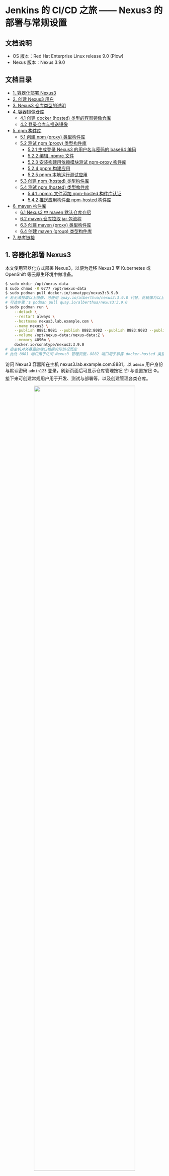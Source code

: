 # Jenkins 的 CI/CD 之旅 —— Nexus3 的部署与常规设置

## 文档说明

- OS 版本：Red Hat Enterprise Linux release 9.0 (Plow)
- Nexus 版本：Nexus 3.9.0

## 文档目录

- [1. 容器化部署 Nexus3](#1-容器化部署-nexus3)
- [2. 创建 Nexus3 用户](#2-创建-nexus3-用户)
- [3. Nexus3 仓库类型的说明](#3-nexus3-仓库类型的说明)
- [4. 容器镜像仓库](#4-容器镜像仓库)
  - [4.1 创建 docker (hosted) 类型的容器镜像仓库](41-创建-docker-hosted-类型的容器镜像仓库)
  - [4.2 登录仓库与推送镜像](#42-登录仓库与推送镜像)
- [5. npm 构件库](#5-npm-构件库)
  - [5.1 创建 npm (proxy) 类型构件库](#51-创建-npm-proxy-类型构件库)
  - [5.2 测试 npm (proxy) 类型构件库](#52-测试-npm-proxy-类型构件库)
    - [5.2.1 生成登录 Nexus3 的用户名与密码的 base64 编码](#521-生成登录-nexus3-的用户名与密码的-base64-编码)
    - [5.2.2 编辑 .npmrc 文件](#522-编辑-npmrc-文件)
    - [5.2.3 安装构建用依赖模块测试 npm-proxy 构件库](#523-安装构建用依赖模块测试-npm-proxy-构件库)
    - [5.2.4 pnpm 构建应用](#524-pnpm-构建应用)
    - [5.2.5 pnpm 本地运行测试应用](#525-pnpm-本地运行测试应用)
  - [5.3 创建 npm (hosted) 类型构件库](#53-创建-npm-hosted-类型构件库)
  - [5.4 测试 npm (hosted) 类型构件库](#54-测试-npm-hosted-类型构件库)
    - [5.4.1 .npmrc 文件添加 npm-hosted 构件库认证](#541-npmrc-文件添加-npm-hosted-构件库认证)
    - [5.4.2 推送应用构件至 npm-hosted 构件库](#542-推送应用构件至-npm-hosted-构件库)
- [6. maven 构件库](#6-maven-构件库)
  - [6.1 Nexus3 中 maven 默认仓库介绍](#61-nexus3-中-maven-默认仓库介绍)
  - [6.2 maven 仓库拉取 jar 包流程](#62-maven-仓库拉取-jar-包流程)
  - [6.3 创建 maven (proxy) 类型构件库](#63-创建-maven-proxy-类型构件库)
  - [6.4 创建 maven (group) 类型构件库](#64-创建-maven-group-类型构件库)
- [7. 参考链接](#7-参考链接)

## 1. 容器化部署 Nexus3

本文使用容器化方式部署 Nexus3，以便为迁移 Nexus3 至 Kubernetes 或 OpenShift 等云原生环境中做准备。

```bash
$ sudo mkdir /opt/nexus-data
$ sudo chmod -R 0777 /opt/nexus-data
$ sudo podman pull docker.io/sonatype/nexus3:3.9.0
# 若无法拉取以上镜像，可使用 quay.io/alberthua/nexus3:3.9.0 代替，此镜像为以上镜像的同步，两者完全相同。
# 可选步骤：$ podman pull quay.io/alberthua/nexus3:3.9.0
$ sudo podman run \
    --detach \
    --restart always \
    --hostname nexus3.lab.example.com \
    --name nexus3 \
    --publish 8881:8081 --publish 8882:8082 --publish 8883:8083 --publish 8884:8084 --publish 8885:8085 \
    --volume /opt/nexus-data:/nexus-data:Z \
    --memory 4096m \
    docker.io/sonatype/nexus3:3.9.0
# 宿主机对外暴露的端口根据实际情况而定
# 此处 8881 端口用于访问 Nexus3 管理页面，8882 端口用于暴露 docker-hosted 类型的容器镜像仓库，8883 端口待定。
```

访问 Nexus3 容器所在主机 nexus3.lab.example.com:8881，以 `admin` 用户身份与默认密码 `admin123` 登录，刷新页面后可显示仓库管理按钮 📦 与设置按钮 ⚙。接下来可创建常规用户用于开发、测试与部署等，以及创建管理各类仓库。

<center><img src="images/nexus3-admin-login-1.png" style="width:80%"></center>

<center><img src="images/nexus3-admin-login-2.png" style="width:80%"></center>

## 2. 创建 Nexus3 用户

Nexus3 运行后即可创建用户以区别 admin 用户，用于日常开发、测试等使用，以下创建名为 devuser0 用户为例，并赋予管理员权限：

<center><img src="images/nexus3-add-user-1.png" style="width:80%"></center>

<center><img src="images/nexus3-add-user-2.png" style="width:80%"></center>

<center><img src="images/nexus3-add-user-3.png" style="width:80%"></center>

## 3. Nexus3 仓库类型的说明

Nexus3 仓库（repository）类型分为三种类型：

- 代理仓库（proxy）：用来代理公共的远程仓库，在本地持久化存储远程仓库下载的构件，当再次请求该构件时将从 Nexus 私服下载。
- 宿主仓库（hosted）：通常宿主仓库在保存构件时分为以下 3 个常用类型

  | 宿主仓库类型 | 说明 |
  | ----- | ----- |
  | 3rd party | 保存第三方依赖的仓库。通常由内部人员下载之后再发布到 Nexus 。 |
  | releases | 保存内部发布的正式稳定版本。 |
  | snapshots | 保存内部发布的快照，为不稳定版本。 |

- 仓库组（group）：管理多个仓库，客户端直接请求仓库组即可请求到组中的多个仓库。宿主仓库主要用于发布公司内部项目构建、第三方项目构件（如购买的商业构件），以及其他无法从公用仓库获取的构件。

## 4. 容器镜像仓库

### 4.1 创建 docker (hosted) 类型的容器镜像仓库

docker (hosted) 类型的容器镜像仓库用于存储第三方下载后推送的镜像，以及自定义构建的镜像。此处创建仓库后，推送 docker.io/library/registry:2 镜像，验证此仓库是否可正常提供服务。如下所示：

<center><img src="images/container-repo-hosted-1.png" style="width:80%"></center>

<center><img src="images/container-repo-hosted-2.png" style="width:80%"></center>

<center><img src="images/container-repo-hosted-3.png" style="width:80%"></center>

<center><img src="images/container-repo-hosted-4.png" style="width:80%"></center>

<center><img src="images/container-repo-hosted-5.png" style="width:80%"></center>

<center><img src="images/container-repo-hosted-6.png" style="width:80%"></center>

### 4.2 登录仓库与推送镜像

podman 登录以上创建的仓库默认使用 SSL 认证，若本地未设置 SSL 证书将认证失败而无法登录。报错如下：

```bash
$ podman login nexus3.lab.example.com:8882
Authenticating with existing credentials for nexus3.lab.example.com:8882
Existing credentials are invalid, please enter valid username and password
Username (devuser0): devuser0
Password:
Error: authenticating creds for "nexus3.lab.example.com:8882": pinging container registry nexus3.lab.example.com:8882: Get "https://nexus3.lab.example.com:8882/v2/": EOF
# 报错提示 SSL 认证证书问题
```

根据 Nexus3 容器启动的端口映射可知，访问容器所在的宿主机端口 8882 即可访问容器镜像服务。

```bash
$ podman login --tls-verify=false nexus3.lab.example.com:8882
Username: devuser0  #以上 Nexus3 中创建的常规用户
Password:    #该用户的密码
Login Succeeded!
# 成功登录仓库
```

Nexus3 中的容器镜像存储在扁平化的空间中，镜像不从属于用户或组织，而是直接进行管理。因此，在为容器镜像设置标签时，可遵循以下方式，此处以 `docker.io/library/registry:2` 为例：

```bash
$ podman tag docker.io/library/registry:2 nexus3.lab.example.com:8882/registry:2
$ podman push --tls-verify=false nexus3.lab.example.com:8882/registry:2
Getting image source signatures
Copying blob 3dc78a2f4e56 skipped: already exists
Copying blob 1a0007403c9e skipped: already exists
Copying blob 11d475ff1a07 skipped: already exists
Copying blob 8d881b642817 skipped: already exists
Copying blob 0fcc9ad4e206 skipped: already exists
Copying config 26b2eb0361 done
Writing manifest to image destination
```

容器镜像推送完成后，Nexus3 中将显示此镜像：

<center><img src="images/nexus3-docker-hosted-repo.png" style="width:80%"></center>

## 5. npm 构件库

### 5.1 创建 npm (proxy) 类型构件库

- 应用目录的 `.npmrc` 文件或 `$HOME/.npmrc` 文件中定义了此类仓库的地址的话，那么使用 `pnpm install` 或 `npm install` 安装应用依赖的模块时，将从此类仓库中下载安装，但仓库内不存在对应模块的话，仓库将从定义的上游仓库中（本例使用淘宝的 npm 仓库）拉取下载模块至仓库中，再提供给应用。因此，若其他应用使用相同的的模块，此类仓库可直接提供而无需再从上游仓库中下载。

<center><img src="images/npm-proxy-demo-1.jpg" style="width:80%"></center>

<center><img src="images/npm-proxy-demo-2.jpg" style="width:80%"></center>

<center><img src="images/npm-proxy-demo-3.jpg" style="width:80%"></center>

<center><img src="images/npm-proxy-demo-4.jpg" style="width:80%"></center>

<center><img src="images/npm-proxy-demo-5.jpg" style="width:80%"></center>

<center><img src="images/npm-proxy-demo-6.jpg" style="width:80%"></center>

- npm（proxy）类型构件库拉取 npm 包流程：

```mermaid
graph LR
  A[npm 或 pnpm]-->B{npm（proxy）
  类型构件库};
  B-->|存在构件| C[直接下载使用];
  B-->|不存在构件| D[外部仓库中下载（如 taobao 仓库）];
  D-->E[缓存至 npm（proxy）
  类型构件库中];
```

### 5.2 测试 npm (proxy) 类型构件库

以上类型的构件库创建完成后，对其进行测试。本例中使用 Node.js 项目 [etherpad-lite](https://github.com/ether/etherpad-lite) 完成模块的安装与应用构建发布，并将应用的构件推送至 `npm (hosted)` 类型的仓库中。

#### 5.2.1 生成登录 Nexus3 的用户名与密码的 base64 编码

此处使用以上步骤中创建的 devuser0 用户以及密码

```bash
### 方法1
[devops@serverb etherpad-lite]$ echo -n "devuser0:1qazZSE$" | base64
ZGV2dXNlcjA6MXFhelpTRSQ=

### 方法2
[devops@serverb etherpad-lite]$ echo -n "devuser0:1qazZSE$" | openssl base64
ZGV2dXNlcjA6MXFhelpTRSQ=
```

#### 5.2.2 编辑 .npmrc 文件

编辑 `$HOME/.npmrc` 文件，定义 npm (proxy) 类型仓库的地址与认证用户的 base64 编码。此类仓库地址可通过以下方法获取：

<center><img src="images/nexus3-copy-address-1.png" style="width:80%"></center>

<center><img src="images/nexus3-copy-address-2.png" style="width:80%"></center>

```bash
[devops@serverb etherpad-lite]$ vim ~/.npmrc
registry=http://nexus3.lab.example.com:8881/repository/npm-proxy/  #指定 npm-proxy 构件库
always-auth=true  #总是启用登录认证
//nexus3.lab.example.com:8881/repository/npm-proxy/:_auth="ZGV2dXNlcjA6MXFhelpTRSQ="  #登录 npm-proxy 构件库认证
```

#### 5.2.3 安装构建用依赖模块测试 npm-proxy 构件库

使用 pnpm 连接此构件库，并安装模块至当前项目的 `node_modules/` 目录中。关于 pnpm 的安装可参考 [Node.js 之 npm 常用方法]()。

```bash
[devops@serverb etherpad-lite]$ pnpm install
Scope: all 6 workspace projects
 WARN  Ignoring broken lockfile at /home/devops/etherpad-lite: Lockfile /home/devops/etherpad-lite/pnpm-lock.yaml not compatible with current pnpm
 WARN  3 deprecated subdependencies found: lodash.get@4.4.2, node-domexception@1.0.0, superagent@8.1.2
Packages: +965
+++++++++++++++++++++++++++++++++++++++++++++++++++++++++++++++++++++++++++++++++++++++++++++++++++++++++++++++++++++++++++++++++++++++++++++++++++
Progress: resolved 1071, reused 959, downloaded 11, added 965, done
node_modules/.pnpm/@scarf+scarf@1.4.0/node_modules/@scarf/scarf: Running postinstall script, done in 3s
node_modules/.pnpm/@swc+core@1.11.24/node_modules/@swc/core: Running postinstall script, done in 223ms
node_modules/.pnpm/esbuild@0.25.4/node_modules/esbuild: Running postinstall script, done in 227ms
node_modules/.pnpm/esbuild@0.21.5/node_modules/esbuild: Running postinstall script, done in 236ms
node_modules/.pnpm/unrs-resolver@1.7.2/node_modules/unrs-resolver: Running postinstall script, done in 68ms

dependencies:
+ ep_etherpad-lite 2.3.0 <- src

devDependencies:
+ admin 2.3.0 <- admin
+ docs <- doc
+ ui 0.0.0 <- ui

 WARN  Issues with peer dependencies found
doc
└─┬ vitepress 1.6.3
  └─┬ @docsearch/js 3.8.2
    └─┬ @docsearch/react 3.8.2
      ├── ✕ missing peer search-insights@">= 1 < 3"
      ├─┬ @algolia/autocomplete-core 1.17.7
      │ └─┬ @algolia/autocomplete-plugin-algolia-insights 1.17.7
      │   ├── ✕ missing peer search-insights@">= 1 < 3"
      │   └─┬ @algolia/autocomplete-shared 1.17.7
      │     └── ✕ missing peer @algolia/client-search@">= 4.9.1 < 6"
      └─┬ @algolia/autocomplete-preset-algolia 1.17.7
        └── ✕ missing peer @algolia/client-search@">= 4.9.1 < 6"
Peer dependencies that should be installed:
  @algolia/client-search@">=4.9.1 <6.0.0-0"  search-insights@">=1.0.0 <3.0.0-0"

src
└─┬ eslint-config-etherpad 4.0.4
  ├─┬ @typescript-eslint/eslint-plugin 7.18.0
  │ ├── ✕ unmet peer eslint@^8.56.0: found 9.27.0
  │ └─┬ @typescript-eslint/type-utils 7.18.0
  │   ├── ✕ unmet peer eslint@^8.56.0: found 9.27.0
  │   └─┬ @typescript-eslint/utils 7.18.0
  │     └── ✕ unmet peer eslint@^8.56.0: found 9.27.0
  └─┬ @typescript-eslint/parser 7.18.0
    └── ✕ unmet peer eslint@^8.56.0: found 9.27.0

Done in 1m 21.9s
```

验证 npm-proxy 构件库中是否同步依赖的模块：

<center><img src="images/npm-proxy-repo.png" style="width:80%"></center>

#### 5.2.4 pnpm 构建应用

```bash
[devops@serverb etherpad-lite]$ pnpm run build:etherpad  #根据 package.json 中的脚本定义构建

> etherpad@2.3.0 build:etherpad /home/devops/etherpad-lite
> pnpm --filter admin run build-copy && pnpm --filter ui run build-copy


> admin@2.3.0 build-copy /home/devops/etherpad-lite/admin
> tsc && vite build --outDir ../src/templates/admin --emptyOutDir

vite v6.3.5 building for production...
✓ 1742 modules transformed.
../src/templates/admin/index.html                   0.49 kB │ gzip:   0.31 kB
../src/templates/admin/assets/index-BSQTLHmC.css   10.89 kB │ gzip:   3.19 kB
../src/templates/admin/assets/index-CmBU3i6n.js   479.31 kB │ gzip: 154.07 kB
[vite-plugin-static-copy] Copied 1 items.
✓ built in 7.58s

> ui@0.0.0 build-copy /home/devops/etherpad-lite/ui
> tsc && vite build --outDir ../src/static/oidc --emptyOutDir

vite v6.3.5 building for production...
✓ 6 modules transformed.
../src/static/oidc/consent.html               1.01 kB │ gzip: 0.49 kB
../src/static/oidc/login.html                 2.60 kB │ gzip: 1.03 kB
../src/static/oidc/assets/style-CLgJS82q.css  1.58 kB │ gzip: 0.75 kB
../src/static/oidc/assets/main-BcSxKxdW.js    0.15 kB │ gzip: 0.15 kB
../src/static/oidc/assets/style-CNP0ENT6.js   0.71 kB │ gzip: 0.40 kB
../src/static/oidc/assets/nested-DhUhjXU9.js  1.06 kB │ gzip: 0.53 kB
✓ built in 164ms
```

#### 5.2.5 pnpm 本地运行测试应用

```bash
[devops@serverb etherpad-lite]$ pnpm run prod  #应用监听 9001 端口

> etherpad@2.3.0 prod /home/devops/etherpad-lite
> pnpm --filter ep_etherpad-lite run prod


> ep_etherpad-lite@2.3.0 prod /home/devops/etherpad-lite/src
> cross-env NODE_ENV=production node --require tsx/cjs node/server.ts

[2025-05-20T04:09:56.484] [INFO] settings - All relative paths will be interpreted relative to the identified Etherpad base dir: /home/devops/etherpad-lite
[2025-05-20T04:09:56.487] [WARN] settings - No settings file found in /home/devops/etherpad-lite/settings.json. Continuing using defaults!
[2025-05-20T04:09:56.487] [INFO] settings - No credentials file found in /home/devops/etherpad-lite/credentials.json. Ignoring.
[2025-05-20T04:09:56.488] [WARN] settings - loglevel: INFO
[2025-05-20T04:09:56.488] [WARN] settings - logLayoutType: colored
[2025-05-20T04:09:56.489] [WARN] settings - No "skinName" parameter found. Please check out settings.json.template and update your settings.json. Falling back to the default "colibris".
[2025-05-20T04:09:56.492] [INFO] settings - Using skin "colibris" in dir: /home/devops/etherpad-lite/src/static/skins/colibris
[2025-05-20T04:09:56.492] [WARN] settings - File location: /home/devops/etherpad-lite/var/rusty.db
[2025-05-20T04:09:56.493] [INFO] settings - Random string used for versioning assets: d674b503
[2025-05-20T04:09:57.660] [INFO] server - Starting Etherpad...
[2025-05-20T04:09:57.714] [INFO] plugins - check installed plugins for migration
[2025-05-20T04:09:57.717] [INFO] plugins - start migration of plugins in node_modules
[2025-05-20T04:09:57.726] [INFO] plugins - pnpm --version: 8.15.9
[2025-05-20T04:09:58.470] [INFO] plugins - Loading plugin ep_etherpad-lite...
[2025-05-20T04:09:58.471] [INFO] plugins - Loaded 1 plugins
[2025-05-20T04:10:00.538] [INFO] server - Installed plugins:
[2025-05-20T04:10:00.540] [INFO] settings - Report bugs at https://github.com/ether/etherpad-lite/issues
[2025-05-20T04:10:00.543] [INFO] settings - Your Etherpad version is 2.3.0 (3a9e126)
[2025-05-20T04:10:03.813] [INFO] http - HTTP server listening for connections
[2025-05-20T04:10:03.813] [INFO] settings - You can access your Etherpad instance at http://0.0.0.0:9001/
[2025-05-20T04:10:03.814] [WARN] settings - Admin username and password not set in settings.json. To access admin please uncomment and edit "users" in settings.json
[2025-05-20T04:10:03.814] [INFO] server - Etherpad is running
...
```

### 5.3 创建 npm (hosted) 类型构件库

此类构件库与 npm (proxy) 类型构件库创建方法类似，先创建 Blob 再创建 npm (hosted)。

<center><img src="images/npm-hosted-demo.png" style="width:80%"></center>

### 5.4 测试 npm (hosted) 类型构件库

#### 5.4.1 .npmrc 文件添加 npm-hosted 构件库认证

```bashrc
[devops@serverb etherpad-lite]$ vim ~/.npmrc
...
//nexus3.lab.example.com:8881/repository/npm-hosted/:_auth="ZGV2dXNlcjA6MXFhelpTRSQ="
#登录 npm-hosted 构件库认证（用于推送构建的应用）
```

#### 5.4.2 推送应用构件至 npm-hosted 构件库

```bash
[devops@serverb etherpad-lite]$ npm publish --registry=http://nexus3.lab.example.com:8881/repository/npm-hosted/
npm warn package-json etherpad@2.3.0 No bin file found at bin/etherpad-healthcheck
npm warn package-json etherpad@2.3.0 No bin file found at bin/etherpad-healthcheck
npm warn package-json etherpad@2.3.0 No bin file found at bin/etherpad-healthcheck
npm warn publish npm auto-corrected some errors in your package.json when publishing.  Please run "npm pkg fix" to address these errors.
npm warn publish errors corrected:
npm warn publish "repository.url" was normalized to "git+https://github.com/ether/etherpad-lite.git"
npm warn package-json etherpad@2.3.0 No bin file found at bin/etherpad-healthcheck
npm notice
npm notice 📦  etherpad@2.3.0
npm notice Tarball Contents
npm notice 515B .dockerignore
npm notice 292B .editorconfig
npm notice 703B .env.default
npm notice 765B .env.dev.default
npm notice 19B .gitattributes
npm notice 480B .github/dependabot.yml
npm notice 61B .github/FUNDING.yml
npm notice 1.2kB .github/ISSUE_TEMPLATE/bug_report.md
npm notice 845B .github/ISSUE_TEMPLATE/feature_request.md
npm notice 740B .github/ISSUE_TEMPLATE/plugin-request-template.md
...
npm notice Tarball Details
npm notice name: etherpad
npm notice version: 2.3.0
npm notice filename: etherpad-2.3.0.tgz
npm notice package size: 4.8 MB
npm notice unpacked size: 9.0 MB
npm notice shasum: 676d9f5417e6dbb3d2441d3f21a4309ae48b31e4
npm notice integrity: sha512-jmT7WUePc9nxR[...]kMmiw7t+3kZFQ==
npm notice total files: 782
npm notice
npm notice Publishing to http://nexus3.lab.example.com:8881/repository/npm-hosted/ with tag latest and default access
+ etherpad@2.3.0
```

验证 npm-hosted 构件库：

<center><img src="images/npm-hosted-repo.png" style="width:80%"></center>

## 6. maven 构件库

### 6.1 Nexus3 中 maven 默认仓库介绍

- `maven-central`：maven 中央库，默认从 https://repo1.maven.org/maven2/ 拉取 jar。
- `maven-releases`：私库发行版 jar
- `maven-snapshots`：私库快照（调试版本）jar
- `maven-public`：仓库分组，把上面三个仓库组合在一起对外提供服务，在本地 maven 基础配置 settings.xml 中使用。

> 注意：以上仓库的名字可以随便取，关键是它对应哪种仓库类型。

除了 `3. Nexus3 仓库类型的说明` 中介绍的仓库类型外，maven 特定的仓库类型如下：

- group（仓库组类型）：又叫组仓库，即用于方便开发人员自己设定的仓库。
- hosted（宿主类型）：内部项目的发布仓库，即内部开发人员发布上去存放的仓库。
- proxy（代理类型）：从远程中央仓库中寻找数据的仓库。
- virtual（虚拟类型）：虚拟仓库

Policy（策略）：表示此仓库为发布（Release）版本仓库还是快照（Snapshot）版本仓库

### 6.2 maven 仓库拉取 jar 包流程

```mermaid
graph LR
  A[maven]-->B{maven（proxy）
  类型构件库};
  B-->|存在构件| C[直接下载使用];
  B-->|不存在构件| D[外部仓库中下载（如中央仓库或 aliyun 仓库）];
  D-->E[缓存至 maven（proxy）
  类型构件库中];
```

### 6.3 创建 maven (proxy) 类型构件库

<center><img src="images/nexus3-create-maven-proxy-1.png" style="width:80%"></center>

<center><img src="images/nexus3-create-maven-proxy-2.png" style="width:80%"></center>

<center><img src="images/nexus3-create-maven-proxy-3.png" style="width:80%"></center>

<center><img src="images/nexus3-create-maven-proxy-4.png" style="width:80%"></center>

<center><img src="images/nexus3-create-maven-proxy-5.png" style="width:80%"></center>

<center><img src="images/nexus3-create-maven-proxy-6.png" style="width:80%"></center>

<center><img src="images/nexus3-create-maven-proxy-7.png" style="width:80%"></center>

### 6.4 创建 maven (group) 类型构件库

maven (group) 类型构件库可将多个构件库组织在一起一并管理，因此使用此类仓库管理上更加方便。其创建方法与前者类似，以下给出关键步骤：

<center><img src="images/nexus3-create-maven-group-1.png" style="width:80%"></center>

<center><img src="images/nexus3-create-maven-group-2.png" style="width:80%"></center>

## 7. 参考链接

- ❤ [Sonatype Nexus Repository | Documentation](https://help.sonatype.com/en/sonatype-nexus-repository.html)
- [sonatype/nexus | DockerHub](https://hub.docker.com/r/sonatype/nexus)
- 🔥 [nexus3 代理仓库的使用](https://www.cnblogs.com/hukey/p/18532480#%E9%85%8D%E7%BD%AEdocker%E6%9C%AC%E5%9C%B0%E4%BB%93%E5%BA%93)
- [nexus 配置管理 docker 镜像](https://blog.csdn.net/LG_15011399296/article/details/127687599)
- [「docker 仓库」搭建 Nexus 私服](https://zhuanlan.zhihu.com/p/716123466)

